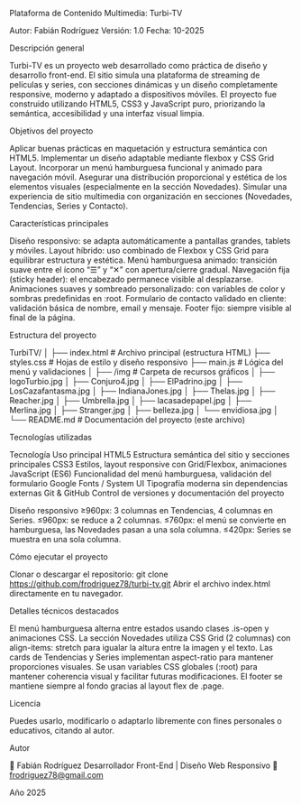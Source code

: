 Plataforma de Contenido Multimedia: Turbi-TV

Autor: Fabián Rodríguez
Versión: 1.0
Fecha: 10-2025

Descripción general

Turbi-TV es un proyecto web desarrollado como práctica de diseño y desarrollo front-end.
El sitio simula una plataforma de streaming de películas y series, con secciones dinámicas y un diseño completamente responsive, moderno y adaptado a dispositivos móviles.
El proyecto fue construido utilizando HTML5, CSS3 y JavaScript puro, priorizando la semántica, accesibilidad y una interfaz visual limpia.

Objetivos del proyecto

Aplicar buenas prácticas en maquetación y estructura semántica con HTML5.
Implementar un diseño adaptable mediante flexbox y CSS Grid Layout.
Incorporar un menú hamburguesa funcional y animado para navegación móvil.
Asegurar una distribución proporcional y estética de los elementos visuales (especialmente en la sección Novedades).
Simular una experiencia de sitio multimedia con organización en secciones (Novedades, Tendencias, Series y Contacto).

Características principales

Diseño responsivo: se adapta automáticamente a pantallas grandes, tablets y móviles.
Layout híbrido: uso combinado de Flexbox y CSS Grid para equilibrar estructura y estética.
Menú hamburguesa animado: transición suave entre el ícono “☰” y “✕” con apertura/cierre gradual.
Navegación fija (sticky header): el encabezado permanece visible al desplazarse.
Animaciones suaves y sombreado personalizado: con variables de color y sombras predefinidas en :root.
Formulario de contacto validado en cliente: validación básica de nombre, email y mensaje.
Footer fijo: siempre visible al final de la página.

Estructura del proyecto

TurbiTV/
│
├── index.html          # Archivo principal (estructura HTML)
├── styles.css          # Hojas de estilo y diseño responsivo
├── main.js             # Lógica del menú y validaciones
│
├── /img                # Carpeta de recursos gráficos
│   ├── logoTurbio.jpg
│   ├── Conjuro4.jpg
│   ├── ElPadrino.jpg
│   ├── LosCazafantasma.jpg
│   ├── IndianaJones.jpg
│   ├── Thelas.jpg
│   ├── Reacher.jpg
│   ├── Umbrella.jpg
│   ├── lacasadepapel.jpg
│   ├── Merlina.jpg
│   ├── Stranger.jpg
│   ├── belleza.jpg
│   └── envidiosa.jpg
│
└── README.md           # Documentación del proyecto (este archivo)


Tecnologías utilizadas

Tecnología	Uso principal
HTML5	Estructura semántica del sitio y secciones principales
CSS3	Estilos, layout responsive con Grid/Flexbox, animaciones
JavaScript (ES6)	Funcionalidad del menú hamburguesa, validación del formulario
Google Fonts / System UI	Tipografía moderna sin dependencias externas
Git & GitHub	Control de versiones y documentación del proyecto

Diseño responsivo
≥960px: 3 columnas en Tendencias, 4 columnas en Series.
≤960px: se reduce a 2 columnas.
≤760px: el menú se convierte en hamburguesa, las Novedades pasan a una sola columna.
≤420px: Series se muestra en una sola columna.

Cómo ejecutar el proyecto

Clonar o descargar el repositorio:
git clone https://github.com/frodriguez78/turbi-tv.git
Abrir el archivo index.html directamente en tu navegador.

Detalles técnicos destacados

El menú hamburguesa alterna entre estados usando clases .is-open y animaciones CSS.
La sección Novedades utiliza CSS Grid (2 columnas) con align-items: stretch para igualar la altura entre la imagen y el texto.
Las cards de Tendencias y Series implementan aspect-ratio para mantener proporciones visuales.
Se usan variables CSS globales (:root) para mantener coherencia visual y facilitar futuras modificaciones.
El footer se mantiene siempre al fondo gracias al layout flex de .page.

Licencia

Puedes usarlo, modificarlo o adaptarlo libremente con fines personales o educativos, citando al autor.

Autor

👤 Fabián Rodríguez
Desarrollador Front-End | Diseño Web Responsivo
📧 frodriguez78@gmail.com

Año 2025
